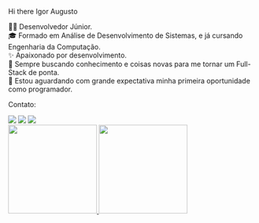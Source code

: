 Hi there Igor Augusto

👨‍💻 Desenvolvedor Júnior.<br />
🎓 Formado em  Análise de Desenvolvimento de Sistemas, e já cursando Engenharia da Computação.<br />
✨ Apaixonado por desenvolvimento.<br />
🧠 Sempre buscando conhecimento e coisas novas para me tornar um Full-Stack de ponta.<br />
🌟 Estou aguardando com grande expectativa minha primeira oportunidade como programador.<br />


Contato: 
<div>
<a href="https://instagram.com/igor_reissantos" target="_blank"><img loading="lazy" src="https://img.shields.io/badge/-Instagram-%23E4405F?style=for-the-badge&logo=instagram&logoColor=white" target="_blank"></a>
<a href = "mailto:igoraugustoreissantos@gmail.com"><img loading="lazy" src="https://img.shields.io/badge/Gmail-D14836?style=for-the-badge&logo=gmail&logoColor=white" target="_blank"></a>
<a href="https://www.linkedin.com/in/igor-augusto-reis-santos-740661159" target="_blank"><img loading="lazy" src="https://img.shields.io/badge/-LinkedIn-%230077B5?style=for-the-badge&logo=linkedin&logoColor=white" target="_blank"></a>   
</div>


<div>
<a href="https://github.com//igor2803">
<img loading="lazy" height="180em" src="https://github-readme-stats.vercel.app/api/top-langs/?username=igor2803&layout=compact&langs_count=7&theme=dracula"/>
<img loading="lazy" height="180em" src="https://github-readme-stats.vercel.app/api?username=igor2803&show_icons=true&theme=dracula&include_all_commits=true&count_private=true"/>
</div>
